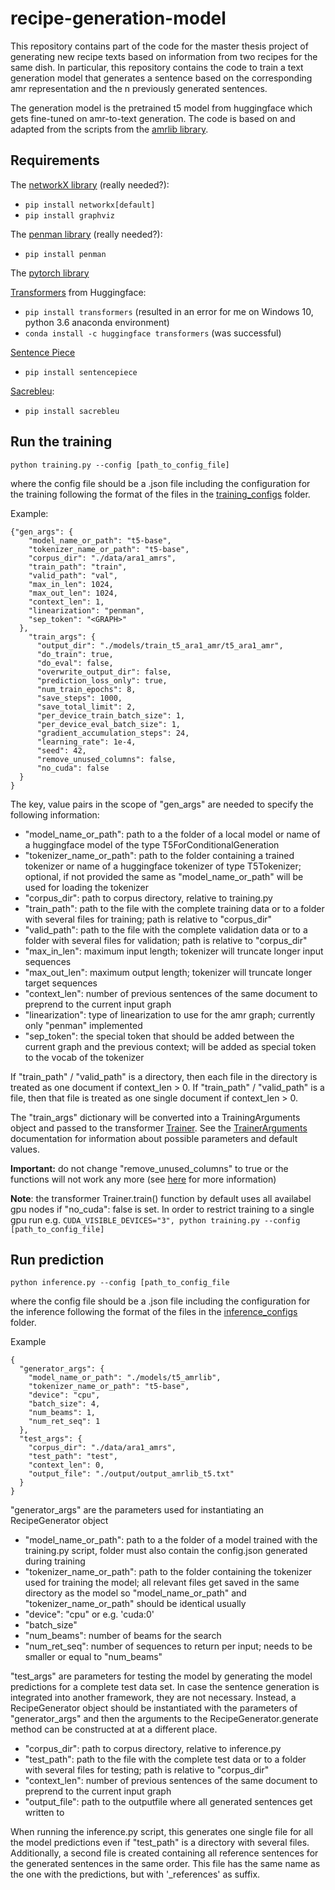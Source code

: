 # recipe-generation-model

This repository contains part of the code for the master thesis project of generating new recipe texts based on information from two recipes for the same dish. In particular, this repository contains the code to train a text generation model that generates a sentence based on the corresponding amr representation and the n previously generated sentences. 

The generation model is the pretrained t5 model from huggingface which gets fine-tuned on amr-to-text generation. The code is based on and adapted from the scripts from the [amrlib library](https://github.com/bjascob/amrlib).

## Requirements 
The [networkX library](https://networkx.org/documentation/stable/index.html) (really needed?):
* `pip install networkx[default]`
* `pip install graphviz`

The [penman library](https://github.com/goodmami/penman/) (really needed?):
* `pip install penman`

The [pytorch library](https://pytorch.org/get-started/locally/)

[Transformers](https://huggingface.co/docs/transformers/installation#install-with-conda) from Huggingface:
* `pip install transformers` (resulted in an error for me on Windows 10, python 3.6 anaconda environment)
* `conda install -c huggingface transformers` (was successful)

[Sentence Piece](https://github.com/google/sentencepiece#installation)
* `pip install sentencepiece`

[Sacrebleu](https://github.com/mjpost/sacrebleu):
* `pip install sacrebleu`


## Run the training

`python training.py --config [path_to_config_file]`

where the config file should be a .json file including the configuration for the training following the format of the files in the [training_configs](https://github.com/interactive-cookbook/recipe-generation-model/tree/main/training_configs) folder. 

Example: 
```
{"gen_args": {
    "model_name_or_path": "t5-base",
    "tokenizer_name_or_path": "t5-base",
    "corpus_dir": "./data/ara1_amrs",
    "train_path": "train",
    "valid_path": "val",
    "max_in_len": 1024,
    "max_out_len": 1024,
    "context_len": 1,
    "linearization": "penman",
    "sep_token": "<GRAPH>"
  },
    "train_args": {
      "output_dir": "./models/train_t5_ara1_amr/t5_ara1_amr",
      "do_train": true,
      "do_eval": false,
      "overwrite_output_dir": false,
      "prediction_loss_only": true,
      "num_train_epochs": 8,
      "save_steps": 1000,
      "save_total_limit": 2,
      "per_device_train_batch_size": 1,
      "per_device_eval_batch_size": 1,
      "gradient_accumulation_steps": 24,
      "learning_rate": 1e-4,
      "seed": 42,
      "remove_unused_columns": false,
      "no_cuda": false
  }
}
```
The key, value pairs in the scope of "gen_args" are needed to specify the following information:
* "model_name_or_path": path to a the folder of a local model or name of a huggingface model of the type T5ForConditionalGeneration
* "tokenizer_name_or_path": path to the folder containing a trained tokenizer or name of a huggingface tokenizer of type T5Tokenizer; optional, if not provided the same as "model_name_or_path" will be used for loading the tokenizer
* "corpus_dir": path to corpus directory, relative to training.py
* "train_path": path to the file with the complete training data or to a folder with several files for training; path is relative to "corpus_dir"
* "valid_path": path to the file with the complete validation data or to a folder with several files for validation; path is relative to "corpus_dir"
* "max_in_len": maximum input length; tokenizer will truncate longer input sequences
* "max_out_len": maximum output length; tokenizer will truncate longer target sequences
* "context_len": number of previous sentences of the same document to preprend to the current input graph
* "linearization": type of linearization to use for the amr graph; currently only "penman" implemented
* "sep_token": the special token that should be added between the current graph and the previous context; will be added as special token to the vocab of the tokenizer

If "train_path" / "valid_path" is a directory, then each file in the directory is treated as one document if context_len > 0. If "train_path" / "valid_path" is a file, then that file is treated as one single document if context_len > 0.

The "train_args" dictionary will be converted into a TrainingArguments object and passed to the transformer [Trainer](https://huggingface.co/docs/transformers/main_classes/trainer#trainer). See the [TrainerArguments](https://huggingface.co/docs/transformers/main_classes/trainer#transformers.TrainingArguments) documentation for information about possible parameters and default values. 

**Important:** do not change "remove_unused_columns" to true or the functions will not work any more (see [here](https://github.com/huggingface/transformers/issues/9520) for more information)

**Note**: the transformer Trainer.train() function by default uses all availabel gpu nodes if "no_cuda": false is set. In order to restrict training to a single gpu run e.g. `CUDA_VISIBLE_DEVICES="3", python training.py --config [path_to_config_file]`

## Run prediction

`python inference.py --config [path_to_config_file`

where the config file should be a .json file including the configuration for the inference following the format of the files in the [inference_configs](https://github.com/interactive-cookbook/recipe-generation-model/tree/main/inference_configs) folder. 

Example
```
{
  "generator_args": {
    "model_name_or_path": "./models/t5_amrlib",
    "tokenizer_name_or_path": "t5-base",
    "device": "cpu",
    "batch_size": 4,
    "num_beams": 1,
    "num_ret_seq": 1
  },
  "test_args": {
    "corpus_dir": "./data/ara1_amrs",
    "test_path": "test",
    "context_len": 0,
    "output_file": "./output/output_amrlib_t5.txt"
  }
}
```

"generator_args" are the parameters used for instantiating an RecipeGenerator object 
* "model_name_or_path": path to a the folder of a model trained with the training.py script, folder must also contain the config.json generated during training
* "tokenizer_name_or_path": path to the folder containing the tokenizer used for training the model; all relevant files get saved in the same directory as the model so "model_name_or_path" and "tokenizer_name_or_path" should be identical usually
* "device": "cpu" or e.g. 'cuda:0'
* "batch_size"
* "num_beams": number of beams for the search
* "num_ret_seq": number of sequences to return per input; needs to be smaller or equal to "num_beams"

"test_args" are parameters for testing the model by generating the model predictions for a complete test data set. In case the sentence generation is integrated into another framework, they are not necessary. Instead, a RecipeGenerator object should be instantiated with the parameters of "generator_args" and then the arguments to the RecipeGenerator.generate method can be constructed at at a different place. 
* "corpus_dir": path to corpus directory, relative to inference.py
* "test_path": path to the file with the complete test data or to a folder with several files for testing; path is relative to "corpus_dir"
* "context_len": number of previous sentences of the same document to preprend to the current input graph
* "output_file": path to the outputfile where all generated sentences get written to

When running the inference.py script, this generates one single file for all the model predictions even if "test_path" is a directory with several files. Additionally, a second file is created containing all reference sentences for the generated sentences in the same order. This file has the same name as the one with the predictions, but with '\_references' as suffix. 
